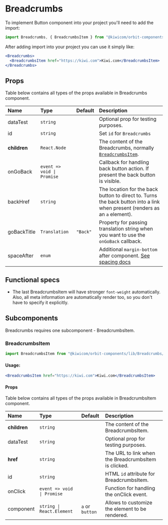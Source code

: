 # Breadcrumbs

To implement Button component into your project you'll need to add the import:

```jsx
import Breadcrumbs, { BreadcrumbsItem } from "@kiwicom/orbit-components/lib/Breadcrumbs";
```

After adding import into your project you can use it simply like:

```jsx
<Breadcrumbs>
  <BreadcrumbsItem href="https://kiwi.com">Kiwi.com</BreadcrumbsItem>
</Breadcrumbs>
```

## Props

Table below contains all types of the props available in Breadcrumbs component.

| Name         | Type                       | Default  | Description                                                                                                                                                       |
| :----------- | :------------------------- | :------- | :---------------------------------------------------------------------------------------------------------------------------------------------------------------- |
| dataTest     | `string`                   |          | Optional prop for testing purposes.                                                                                                                               |
| id           | `string`                   |          | Set `id` for `Breadcrumbs`                                                                                                                                        |
| **children** | `React.Node`               |          | The content of the Breadcrumbs, normally [`BreadcrumbsItem`](#breadcrumbsitem).                                                                                   |
| onGoBack     | `event => void \| Promise` |          | Callback for handling back button action. If present the back button is visible.                                                                                  |
| backHref     | `string`                   |          | The location for the back button to direct to. Turns the back button into a link when present (renders as an `a` element).                                        |
| goBackTitle  | `Translation`              | `"Back"` | Property for passing translation string when you want to use the `onGoBack` callback.                                                                             |
| spaceAfter   | `enum`                     |          | Additional `margin-bottom` after component. [See spacing docs](https://github.com/kiwicom/orbit/tree/master/packages/orbit-components/src/common/getSpacingToken) |

## Functional specs

- The last BreadcrumbsItem will have stronger `font-weight` automatically. Also, all meta information are automatically render too, so you don't have to specify it explicitly.

## Subcomponents

Breadcrumbs requires one subcomponent - BreadcrumbsItem.

### BreadcrumbsItem

```jsx
import BreadcrumbsItem from "@kiwicom/orbit-components/lib/Breadcrumbs/BreadcrumbsItem";
```

#### Usage:

```jsx
<BreadcrumbsItem href="https://kiwi.com">Kiwi.com</BreadcrumbsItem>
```

#### Props

Table below contains all types of the props available in BreadcrumbsItem component.

| Name         | Type                       | Default         | Description                                          |
| :----------- | :------------------------- | :-------------- | :--------------------------------------------------- |
| **children** | `string`                   |                 | The content of the BreadcrumbsItem.                  |
| dataTest     | `string`                   |                 | Optional prop for testing purposes.                  |
| **href**     | `string`                   |                 | The URL to link when the BreadcrumbsItem is clicked. |
| id           | `string`                   |                 | HTML `id` attribute for BreadcrumbsItem.             |
| onClick      | `event => void \| Promise` |                 | Function for handling the onClick event.             |
| component    | `string \| React.Element`  | `a` or `button` | Allows to customize the element to be rendered.      |
